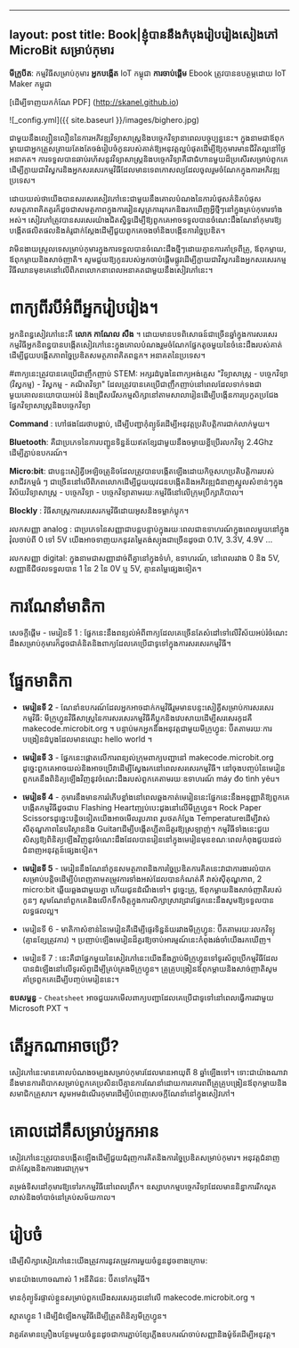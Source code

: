 
---
layout: post
title: Book|ខ្ញុំបាននឹងកំបុងរៀបរៀងសៀងភៅ MicroBit សម្រាប់កុមារ
---

**មីក្រូបីត**: កម្មវិធីសម្រាប់កុមារ
**អ្នកបង្កើត** IoT កម្ពុជា
**ការចាប់ផ្តើម** Ebook ត្រូវបានឧបត្ថម្ភដោយ IoT Maker កម្ពុជា

[ដើម្បីទាញយកកំណែ PDF] (http://skanel.github.io)

![_config.yml]({{ site.baseurl }}/images/bighero.jpg)

ជាមួយនឹងល្បឿនលឿននៃការអភិវឌ្ឍវិទ្យាសាស្រ្តនិងបច្ចេកវិទ្យានាពេលបច្ចុប្បន្ននេះ។ ក្នុងនាមជាឪពុកម្តាយជាអ្នកត្រួសត្រាយតែងតែចង់រៀបចំកូនរបស់គាត់ឱ្យអនុវត្តល្អបំផុតដើម្បីឱ្យកុមារមានជីវិតល្អនៅថ្ងៃអនាគត។ ការទទួលបានឆាប់រហ័សនូវវិទ្យាសាស្រ្តនិងបច្ចេកវិទ្យាគឺជាជំហានមួយដ៏ប្រសើរសម្រាប់ពួកគេដើម្បីក្លាយជាវិស្វករនិងអ្នកសរសេរកម្មវិធីដែលមានទេពកោសល្យដែលចូលរួមចំណែកក្នុងការអភិវឌ្ឍប្រទេស។

ដោយយល់ថាយើងបានសរសេរសៀវភៅនេះជាមួយនឹងគោលបំណងនៃការបំផុសគំនិតបំផុសសមត្ថភាពគិតគូរក៏ដូចជាសមត្ថភាពក្នុងការរៀនសូត្រការរុករកនិងរកឃើញអ្វីថ្មីៗនៅក្នុងគ្រប់កុមារទាំងអស់។ សៀវភៅត្រូវបានសរសេរយ៉ាងជិតស្និទ្ធដើម្បីឱ្យពួកគេអាចទទួលបានចំណេះដឹងណែនាំកុមារឱ្យបង្កើតផលិតផលនិងគំរូជាក់ស្តែងដើម្បីជួយពួកគេចងចាំនិងបង្កើនការច្នៃប្រឌិត។

វាមិនងាយស្រួលទេសម្រាប់កុមារក្នុងការទទួលបានចំណេះដឹងថ្មីៗដោយគ្មានការគាំទ្រពីគ្រូ, ឪពុកម្តាយ, ឪពុកម្តាយនិងសាច់ញាតិ។ សូមជួយឱ្យកូនរបស់អ្នកចាប់ផ្តើមផ្លូវដើម្បីក្លាយជាវិស្វករនិងអ្នកសរសេរកម្មវិធីឈានមុខគេនៅលើពិភពលោកនាពេលអនាគតជាមួយនឹងសៀវភៅនេះ។

# ពាក្យពីរបីអំពីអ្នករៀបរៀង។
អ្នកនិពន្ធសៀវភៅនេះគឺ **លោក កាណែល សឺង** ។ ដោយមានបទពិសោធន៍ជាច្រើនឆ្នាំក្នុងការសរសេរកម្មវិធីអ្នកនិពន្ធបានបង្កើតសៀវភៅនេះក្នុងគោលបំណងរួមចំណែកផ្នែកតូចមួយនៃចំនេះដឹងរបស់គាត់ដើម្បីជួយបង្កើតភាពច្នៃប្រឌិតសមត្ថភាពគិតពន្លក។ អនាគតនៃប្រទេស។

#ពាក្យនេះត្រូវបានគេប្រើជាញឹកញាប់
STEM: អក្សរដំបូងនៃពាក្យអង់គ្លេស "វិទ្យាសាស្រ្ត - បច្ចេកវិទ្យា (វិស្វកម្ម) - វិស្វកម្ម - គណិតវិទ្យា" ដែលត្រូវបានគេប្រើជាញឹកញាប់នៅពេលដែលទាក់ទងជាមួយគោលនយោបាយអប់រំ និងជ្រើសរើសកម្មសិក្សានៅតាមសាលារៀនដើម្បីបង្កើនការប្រកួតប្រជែងផ្នែកវិទ្យាសាស្ត្រនិងបច្ចេកវិទ្យា

**Command** : ហៅផងដែរថាបង្គាប់, ដើម្បីបញ្ជាកុំព្យូទ័រដើម្បីអនុវត្តប្រតិបត្តិការជាក់លាក់មួយ។

**Bluetooth**: គឺជាប្រភេទនៃការបញ្ជូនទិន្នន័យឥតខ្សែជាមួយនឹងចម្ងាយខ្លីប្រើរលកវិទ្យុ 2.4Ghz ដើម្បីភ្ជាប់ឧបករណ៍។

**Micro:bit**: ជាបន្ទះសៀគ្វីអេឡិចត្រូនិចដែលត្រូវបានបង្កើតឡើងដោយកិច្ចសហប្រតិបត្តិការរបស់សាជីវកម្មធំ ៗ ជាច្រើននៅលើពិភពលោកដើម្បីជួយយុវជនបង្កើតនិងអភិវឌ្ឍជំនាញស្នូលសំខាន់ៗក្នុងវិស័យវិទ្យាសាស្ត្រ - បច្ចេកវិទ្យា - បច្ចេកវិទ្យាតាមរយៈកម្មវិធីនៅលើក្រុមប្រឹក្សាភិបាល។

**Blockly** : វិធីសាស្រ្តការសរសេរកម្មវិធីដោយអូសនិងទម្លាក់ប្លុក។

រលកសញ្ញា analog : ជាប្រភេទនៃសញ្ញាជាបន្តបន្ទាប់ក្នុងរយៈពេលជាឧទាហរណ៍ក្នុងពេលមួយនៅក្នុងវ៉ុលចាប់ពី 0 ទៅ 5V យើងអាចទាញយកនូវតម្លៃតង់ស្យុងជាច្រើនដូចជា 0.1V, 3.3V, 4.9V ...

រលកសញ្ញា digital: ក្នុងនាមជាសញ្ញាដាច់ពីគ្នានៅក្នុងទំហំ, ឧទាហរណ៍, នៅពេលរវាង 0 និង 5V, សញ្ញាឌីជីថលទទួលបាន 1 នៃ 2 នៃ 0V ឬ 5V, គ្មានតម្លៃផ្សេងទៀត។

# ការណែនាំមាតិកា
សេចក្តីផ្តើម - មេរៀនទី 1 : ផ្នែកនេះនឹងពន្យល់អំពីពាក្យដែលគេច្រើនតែសំដៅទៅលើវិស័យអប់រំចំណេះដឹងសម្រាប់កុមារក៏ដូចជាគំនិតនិងពាក្យដែលគេប្រើជាទូទៅក្នុងការសរសេរកម្មវិធី។

# ផ្នែកមាតិកា

* **មេរៀនទី 2** - ណែនាំឧបករណ៍ដែលអ្នកអាចដាក់កម្មវិធីរួមមានបន្ទះសៀគ្វីសម្រាប់ការសរសេរកម្មវិធី: មីក្រូហ្វូនវិធីសាស្រ្តនៃការសរសេរកម្មវិធីគឺប្លុកនិងវេបសាយដើម្បីសរសេរកូដគឺ makecode.microbit.org ។ បន្ទាប់មកអ្នកនឹងអនុវត្តជាមួយមីក្រូហ្វូន: ប៊ីតតាមរយៈការបង្រៀនដំបូងដែលមានឈ្មោះ hello world ។

* **មេរៀនទី 3** - ផ្នែកនេះផ្តោតលើការពន្យល់ក្រុមពាក្យបញ្ជានៅ makecode.microbit.org ដូច្នេះពួកគេអាចយល់និងអាចប្រើវាដើម្បីស្វែងរកនៅពេលសរសេរកម្មវិធី។ នៅចុងបញ្ចប់នៃមេរៀនពួកគេនឹងពិនិត្យឡើងវិញនូវចំណេះដឹងរបស់ពួកគេតាមរយៈឧទាហរណ៍ máy đo tình yêu។

* **មេរៀនទី 4** - កុមារនឹងមានការរំភើបខ្លាំងនៅពេលឆ្លងកាត់មេរៀននេះផ្នែកនេះនឹងអនុញ្ញាតិឱ្យពួកគេបង្កើតកម្មវិធីដូចជាប Flashing Heartញ្ឍប់បេះដូងនៅលើមីក្រូហ្វូន។ Rock Paper Scissorsដូច្នេះបន្តិចទៀតយើងអាចមើលរូបភាព រូបថតកំប្លែង Temperatureដើម្បីវាស់សីតុណ្ហភាពនៃបរិស្ថាននិង Guitarដើម្បីបង្កើតហ្គីតាដ៏គួរឱ្យស្រឡាញ់។ កម្មវិធីទាំងនេះជួយសិស្សឱ្យពិនិត្យឡើងវិញនូវចំណេះដឹងដែលបានរៀននៅក្នុងមេរៀនមុនខណៈពេលកំពុងជួយដល់ជំនាញអនុវត្តន៍ផ្សេងទៀត។

* **មេរៀនទី 5** - មេរៀននឹងណែនាំកូនសមត្ថភាពនិងការច្នៃប្រឌិតការគិតនេះវាជាការងារលំបាកសម្រាប់បន្តិចដើម្បីបំពេញតាមតម្រូវការទាំងអស់ដែលបានកំណត់គឺ វាស់ស៊ីតុណ្ហភាព, 2 micro:bit ឆ្លើយឆ្លងជាមួយគ្នា ហើយជូនដំណឹងទៅ។ ដូច្នេះគ្រូ, ឪពុកម្តាយនិងសាច់ញាតិរបស់កូនៗ សូមណែនាំពួកគេនិងលើកទឹកចិត្តក្នុងការសិក្សាស្រាវជ្រាវផ្នែកនេះនឹងសូមឱ្យទទួលបានលទ្ធផលល្អ។

* មេរៀនទី 6 - មាតិកាសំខាន់នៃមេរៀនគឺដើម្បីផ្ទេរទិន្នន័យរវាងមីក្រូហ្វូន: ប៊ីតតាមរយៈរលកវិទ្យុ (គ្មានខ្សែត្រូវការ) ។ ប្រញាប់ឡើងមេរៀនដ៏គួរឱ្យចាប់អារម្មណ៍នេះកំពុងរង់ចាំយើងរកឃើញ។

* មេរៀនទី 7 : នេះគឺជាផ្នែកមួយនៃសៀវភៅនេះយើងនឹងភ្ជាប់មីក្រូហ្វូនទៅទូរស័ព្ទប្រើកម្មវិធីដែលបានដំឡើងនៅលើទូរស័ព្ទដើម្បីគ្រប់គ្រងមីក្រូហ្វូន។ គ្រូគ្រូបង្រៀនឪពុកម្ដាយនិងសាច់ញាតិសូមគាំទ្រពួកគេដើម្បីបញ្ចប់មេរៀននេះ។

**ឧបសម្ពន្ធ** - `Cheatsheet` អាចជួយរកមើលពាក្យបញ្ជាដែលគេប្រើជាទូទៅនៅពេលធ្វើការជាមួយ Microsoft PXT ។

# តើអ្នកណាអាចប្រើ?
សៀវភៅនេះមានគោលបំណងចម្បងសម្រាប់កុមារដែលមានអាយុពី 8 ឆ្នាំឡើងទៅ។ ទោះជាយ៉ាងណាវានឹងមានការពិបាកសម្រាប់ពួកគេប្រសិនបើគ្មានការណែនាំដោយការគោរពពីគ្រូគ្រូបង្រៀនឪពុកម្តាយនិងសមាជិកគ្រួសារ។ សូមអមដំណើរកុមារដើម្បីបំពេញសេចក្តីណែនាំនៅក្នុងសៀវភៅ។

# គោលដៅគឺសម្រាប់អ្នកអាន
សៀវភៅនេះត្រូវបានបង្កើតឡើងដើម្បីជួយជំរុញការគិតនិងការច្នៃប្រឌិតសម្រាប់កុមារ។ អនុវត្តជំនាញជាក់ស្តែងនិងការងារជាក្រុម។

តម្រង់ទិសដៅកុមារឱ្យទៅរកកម្មវិធីនៅពេលព្រឹក។ ឧស្សាហកម្មបច្ចេកវិទ្យាដែលមាននិន្នាការរីកលូតលាស់និងចាំបាច់នៅគ្រប់សម័យកាល។

# រៀបចំ
ដើម្បីសិក្សាសៀវភៅនេះយើងត្រូវការនូវតម្រូវការមួយចំនួនដូចខាងក្រោម:

មានយ៉ាងហោចណាស់ 1 អនីតិជន: ប៊ីតទៅកម្មវិធី។

មានកុំព្យូទ័រផ្ទាល់ខ្លួនសម្រាប់ពួកយើងសរសេរកូដនៅលើ makecode.microbit.org ។

ស្មាតហ្វូន 1 ដើម្បីដំឡើងកម្មវិធីដើម្បីត្រួតពិនិត្យមីក្រូហ្វូន។

វាគួរតែមានគ្រឿងបន្ថែមមួយចំនួនដូចជាការភ្ជាប់ខ្សែភ្លើងឧបករណ៍ចាប់សញ្ញានិងម៉ូទ័រដើម្បីអនុវត្ត។
